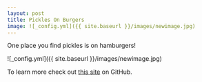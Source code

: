 ```yaml
---
layout: post
title: Pickles On Burgers
image: ![_config.yml]({{ site.baseurl }}/images/newimage.jpg)
---
```


One place you find pickles is on hamburgers!

![_config.yml]({{ site.baseurl }}/images/newimage.jpg)

To learn more check out [this site](https://en.wikipedia.org/wiki/Hamburger) on GitHub.
